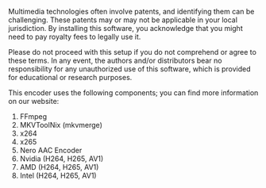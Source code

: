 Multimedia technologies often involve patents, and identifying them can be challenging. These patents may or may not be applicable in your local jurisdiction. By installing this software, you acknowledge that you might need to pay royalty fees to legally use it.

Please do not proceed with this setup if you do not comprehend or agree to these terms. In any event, the authors and/or distributors bear no responsibility for any unauthorized use of this software, which is provided for educational or research purposes.

This encoder uses the following components; you can find more information on our website:
1. FFmpeg
2. MKVToolNix (mkvmerge)
3. x264
4. x265
5. Nero AAC Encoder
6. Nvidia (H264, H265, AV1)
7. AMD (H264, H265, AV1)
8. Intel (H264, H265, AV1)
